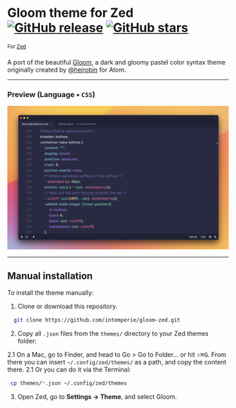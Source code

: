 # Gloom theme for Zed &nbsp; [![GitHub release](https://img.shields.io/github/tag/intemperie/gloom-zed.svg)](https://github.com/intemperie/gloom-zed/releases) [![GitHub stars](https://img.shields.io/github/stars/intemperie/gloom-zed.svg?style=social&label=Star)](https://github.com/intemperie/gloom-zed/stargazers)
<sup>For [Zed](https://zed.dev/)</sup>

A port of the beautiful [Gloom](https://github.com/hejrobin/gloom), a dark and gloomy pastel color syntax theme originally created by [@hejrobin](https://github.com/hejrobin) for Atom.

---

### Preview (Language &bull; `CSS`)
![Preview (Language: CSS)](https://raw.githubusercontent.com/intemperie/gloom-zed/master/gloom-preview@2x.png)

---

## Manual installation

To install the theme manually:

1. Clone or download this repository.

  ```bash
    git clone https://github.com/intemperie/gloom-zed.git
  ```

2. Copy all `.json` files from the `themes/` directory to your Zed themes folder:

  2.1 On a Mac, go to Finder, and head to Go > Go to Folder… or hit <kbd>⇧</kbd><kbd>⌘</kbd><kbd>G</kbd>. From there you can insert `~/.config/zed/themes/` as a path, and copy the content there.
  2.1 Or you can do it via the Terminal:

  ```bash
   cp themes/*.json ~/.config/zed/themes
   ```

3. Open Zed, go to **Settings → Theme**, and select Gloom.
